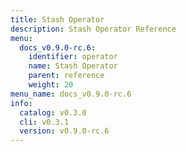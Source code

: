 ```yaml
---
title: Stash Operator
description: Stash Operator Reference
menu:
  docs_v0.9.0-rc.6:
    identifier: operator
    name: Stash Operator
    parent: reference
    weight: 20
menu_name: docs_v0.9.0-rc.6
info:
  catalog: v0.3.0
  cli: v0.3.1
  version: v0.9.0-rc.6
---
```


